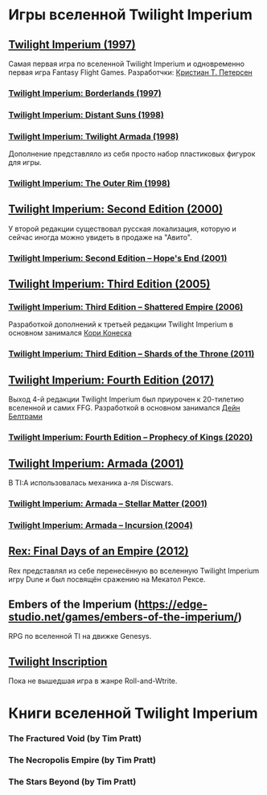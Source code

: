 # Игры вселенной Twilight Imperium
## [Twilight Imperium (1997)](https://boardgamegeek.com/boardgame/24/twilight-imperium)
Самая первая игра по вселенной Twilight Imperium и одновременно первая игра Fantasy Flight Games.
Разработчки: [Кристиан Т. Петерсен](https://boardgamegeek.com/boardgamedesigner/21/christian-t-petersen)
### [Twilight Imperium: Borderlands (1997)](https://boardgamegeek.com/boardgameexpansion/6190/twilight-imperium-borderlands)
### [Twilight Imperium: Distant Suns (1998)](https://boardgamegeek.com/boardgameexpansion/6181/twilight-imperium-distant-suns)
### [Twilight Imperium: Twilight Armada (1998)](https://boardgamegeek.com/boardgameaccessory/6189/twilight-imperium-twilight-armada)
Дополнение представляло из себя просто набор пластиковых фигурок для игры.
### [Twilight Imperium: The Outer Rim (1998)](https://boardgamegeek.com/boardgameexpansion/6188/twilight-imperium-outer-rim)
## [Twilight Imperium: Second Edition (2000)](https://boardgamegeek.com/boardgame/26055/twilight-imperium-second-edition)
У второй редакции существовал русская локализация, которую и сейчас иногда можно увидеть в продаже на "Авито".
### [Twilight Imperium: Second Edition – Hope's End (2001)](https://boardgamegeek.com/boardgameexpansion/4338/twilight-imperium-second-edition-hopes-end)
## [Twilight Imperium: Third Edition (2005)](https://boardgamegeek.com/boardgame/12493/twilight-imperium-third-edition)
### [Twilight Imperium: Third Edition – Shattered Empire (2006)](https://boardgamegeek.com/boardgameexpansion/22821/twilight-imperium-third-edition-shattered-empire)
Разработкой дополнений к третьей редакции Twilight Imperium в основном занимался [Кори Конеска](https://boardgamegeek.com/boardgamedesigner/6651/corey-konieczka)
### [Twilight Imperium: Third Edition – Shards of the Throne (2011)](https://boardgamegeek.com/boardgameexpansion/95802/twilight-imperium-third-edition-shards-throne)
## [Twilight Imperium: Fourth Edition (2017)](https://boardgamegeek.com/boardgame/233078/twilight-imperium-fourth-edition)
Выход 4-й редакции Twilight Imperium был приурочен к 20-тилетию вселенной и самих FFG.
Разработкой в основном занимался [Дейн Белтрами](https://boardgamegeek.com/boardgamedesigner/96049/dane-beltrami)
### [Twilight Imperium: Fourth Edition – Prophecy of Kings (2020)](https://boardgamegeek.com/boardgameexpansion/315895/twilight-imperium-fourth-edition-prophecy-kings)
## [Twilight Imperium: Armada (2001)](https://boardgamegeek.com/boardgame/2902/twilight-imperium-armada)
В TI:A использовалась механика а-ля Discwars.
### [Twilight Imperium: Armada – Stellar Matter (2001)](https://boardgamegeek.com/boardgameexpansion/15021/twilight-imperium-armada-stellar-matter)
### [Twilight Imperium: Armada – Incursion (2004)](https://boardgamegeek.com/boardgameexpansion/15022/twilight-imperium-armada-incursion)
## [Rex: Final Days of an Empire (2012)](https://boardgamegeek.com/boardgame/104363/rex-final-days-empire)
Rex представлял из себе перенесённую во вселенную Twilight Imperium игру Dune и был посвящён сражению на Мекатол Рексе.
## Embers of the Imperium (https://edge-studio.net/games/embers-of-the-imperium/)
RPG по вселенной TI на движке Genesys.
## [Twilight Inscription](https://boardgamegeek.com/boardgame/361545/twilight-inscription)
Пока не вышедшая игра в жанре Roll-and-Wtrite.
# Книги вселенной Twilight Imperium
### The Fractured Void (by Tim Pratt)
### The Necropolis Empire (by Tim Pratt)
### The Stars Beyond (by Tim Pratt)
